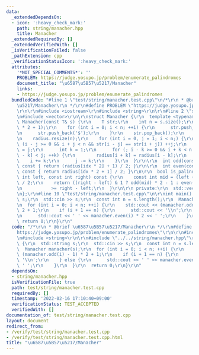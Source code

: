 ```yaml
---
data:
  _extendedDependsOn:
  - icon: ':heavy_check_mark:'
    path: string/manacher.hpp
    title: Manacher
  _extendedRequiredBy: []
  _extendedVerifiedWith: []
  _isVerificationFailed: false
  _pathExtension: cpp
  _verificationStatusIcon: ':heavy_check_mark:'
  attributes:
    '*NOT_SPECIAL_COMMENTS*': ''
    PROBLEM: https://judge.yosupo.jp/problem/enumerate_palindromes
    document_title: "\u6587\u5B57\u5217/Manacher"
    links:
    - https://judge.yosupo.jp/problem/enumerate_palindromes
  bundledCode: "#line 1 \"test/string/manacher.test.cpp\"\n/*\r\n * @brief \u6587\u5B57\
    \u5217/Manacher\r\n */\r\n#define PROBLEM \"https://judge.yosupo.jp/problem/enumerate_palindromes\"\
    \r\n\r\n#include <iostream>\r\n#include <string>\r\n\r\n#line 2 \"string/manacher.hpp\"\
    \n#include <vector>\r\n\r\nstruct Manacher {\r\n  template <typename T>\r\n  explicit\
    \ Manacher(const T& s) {\r\n    T str;\r\n    int n = s.size();\r\n    str.reserve(n\
    \ * 2 + 1);\r\n    for (int i = 0; i < n; ++i) {\r\n      str.push_back(s[i]);\r\
    \n      str.push_back('$');\r\n    }\r\n    str.pop_back();\r\n    n = str.size();\r\
    \n    radius.resize(n);\r\n    for (int i = 0, j = 1; i < n;) {\r\n      while\
    \ (i - j >= 0 && i + j < n && str[i - j] == str[i + j]) ++j;\r\n      radius[i]\
    \ = j;\r\n      int k = 1;\r\n      for (; i - k >= 0 && i + k < n && k + radius[i\
    \ - k] < j; ++k) {\r\n        radius[i + k] = radius[i - k];\r\n      }\r\n  \
    \    i += k;\r\n      j -= k;\r\n    }\r\n  }\r\n\r\n  int odd(const int idx)\
    \ const { return (radius[idx * 2] + 1) / 2; }\r\n\r\n  int even(const int idx)\
    \ const { return radius[idx * 2 + 1] / 2; }\r\n\r\n  bool is_palindrome(const\
    \ int left, const int right) const {\r\n    const int mid = (left + right - 1)\
    \ / 2;\r\n    return ((right - left) & 1 ? odd(mid) * 2 - 1 : even(mid) * 2)\r\
    \n           >= right - left;\r\n  }\r\n\r\n private:\r\n  std::vector<int> radius;\r\
    \n};\r\n#line 10 \"test/string/manacher.test.cpp\"\n\r\nint main() {\r\n  std::string\
    \ s;\r\n  std::cin >> s;\r\n  const int n = s.length();\r\n  Manacher manacher(s);\r\
    \n  for (int i = 0; i < n; ++i) {\r\n    std::cout << (manacher.odd(i) - 1) *\
    \ 2 + 1;\r\n    if (i + 1 == n) {\r\n      std::cout << '\\n';\r\n    } else {\r\
    \n      std::cout << ' ' << manacher.even(i) * 2 << ' ';\r\n    }\r\n  }\r\n \
    \ return 0;\r\n}\r\n"
  code: "/*\r\n * @brief \u6587\u5B57\u5217/Manacher\r\n */\r\n#define PROBLEM \"\
    https://judge.yosupo.jp/problem/enumerate_palindromes\"\r\n\r\n#include <iostream>\r\
    \n#include <string>\r\n\r\n#include \"../../string/manacher.hpp\"\r\n\r\nint main()\
    \ {\r\n  std::string s;\r\n  std::cin >> s;\r\n  const int n = s.length();\r\n\
    \  Manacher manacher(s);\r\n  for (int i = 0; i < n; ++i) {\r\n    std::cout <<\
    \ (manacher.odd(i) - 1) * 2 + 1;\r\n    if (i + 1 == n) {\r\n      std::cout <<\
    \ '\\n';\r\n    } else {\r\n      std::cout << ' ' << manacher.even(i) * 2 <<\
    \ ' ';\r\n    }\r\n  }\r\n  return 0;\r\n}\r\n"
  dependsOn:
  - string/manacher.hpp
  isVerificationFile: true
  path: test/string/manacher.test.cpp
  requiredBy: []
  timestamp: '2022-02-16 17:10:40+09:00'
  verificationStatus: TEST_ACCEPTED
  verifiedWith: []
documentation_of: test/string/manacher.test.cpp
layout: document
redirect_from:
- /verify/test/string/manacher.test.cpp
- /verify/test/string/manacher.test.cpp.html
title: "\u6587\u5B57\u5217/Manacher"
---
```

